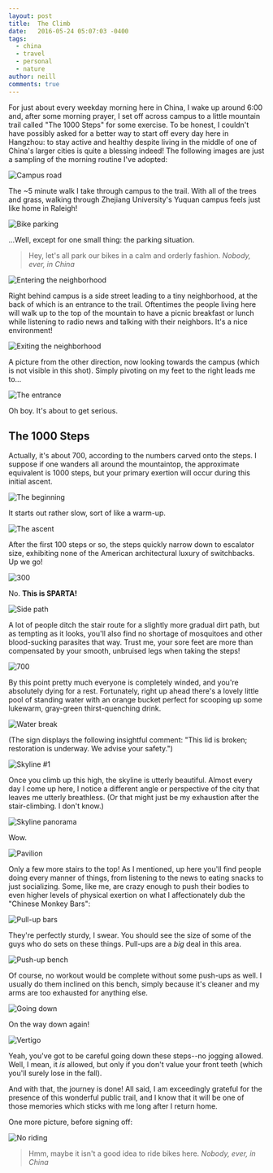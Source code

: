 ```yaml
---
layout: post
title:  The Climb
date:   2016-05-24 05:07:03 -0400
tags:
  - china
  - travel
  - personal
  - nature
author: neill
comments: true
---
```

For just about every weekday morning here in China, I wake up around 6:00 and, after some morning prayer, I set off across campus to a little mountain trail called "The 1000 Steps" for some exercise. <!--more--> To be honest, I couldn't have possibly asked for a better way to start off every day here in Hangzhou: to stay active and healthy despite living in the middle of one of China's larger cities is quite a blessing indeed! The following images are just a sampling of the morning routine I've adopted: 

![Campus road](/assets/images/2016/05/P_20160522_125345.jpg)

The ~5 minute walk I take through campus to the trail. With all of the trees and grass, walking through Zhejiang University's Yuquan campus feels just like home in Raleigh! 

![Bike parking](/assets/images/2016/05/P_20160523_064705.jpg)

...Well, except for one small thing: the parking situation.

> Hey, let's all park our bikes in a calm and orderly fashion. <cite>Nobody, ever, in China</cite>

![Entering the neighborhood](/assets/images/2016/05/P_20160522_125020.jpg)

Right behind campus is a side street leading to a tiny neighborhood, at the back of which is an entrance to the trail. Oftentimes the people living here will walk up to the top of the mountain to have a picnic breakfast or lunch while listening to radio news and talking with their neighbors. It's a nice environment!

![Exiting the neighborhood](/assets/images/2016/05/P_20160522_124842.jpg)

A picture from the other direction, now looking towards the campus (which is not visible in this shot). Simply pivoting on my feet to the right leads me to...

![The entrance](/assets/images/2016/05/P_20160522_115034.jpg)

Oh boy. It's about to get serious. 

## The 1000 Steps

Actually, it's about 700, according to the numbers carved onto the steps. I suppose if one wanders all around the mountaintop, the approximate equivalent is 1000 steps, but your primary exertion will occur during this initial ascent. 

![The beginning](/assets/images/2016/05/P_20160522_115049.jpg)

It starts out rather slow, sort of like a warm-up.

![The ascent](/assets/images/2016/05/P_20160522_115233.jpg)

After the first 100 steps or so, the steps quickly narrow down to escalator size, exhibiting none of the American architectural luxury of switchbacks. Up we go!

![300](/assets/images/2016/05/P_20160522_115401.jpg)

No. **This is SPARTA!**

![Side path](/assets/images/2016/05/P_20160522_124330.jpg)

A lot of people ditch the stair route for a slightly more gradual dirt path, but as tempting as it looks, you'll also find no shortage of mosquitoes and other blood-sucking parasites that way. Trust me, your sore feet are more than compensated by your smooth, unbruised legs when taking the steps!

![700](/assets/images/2016/05/P_20160522_120111.jpg)

By this point pretty much everyone is completely winded, and you're absolutely dying for a rest. Fortunately, right up ahead there's a lovely little pool of standing water with an orange bucket perfect for scooping up some lukewarm, gray-green thirst-quenching drink. 

![Water break](/assets/images/2016/05/P_20160522_123939.jpg)

(The sign displays the following insightful comment: "This lid is broken; restoration is underway. We advise your safety.")

![Skyline #1](/assets/images/2016/05/P_20160522_120303.jpg)

Once you climb up this high, the skyline is utterly beautiful. Almost every day I come up here, I notice a different angle or perspective of the city that leaves me utterly breathless. (Or that might just be my exhaustion after the stair-climbing. I don't know.)

![Skyline panorama](/assets/images/2016/05/P_20160522_123346_PN.jpg)

Wow.

![Pavilion](/assets/images/2016/05/P_20160522_120508.jpg)

Only a few more stairs to the top! As I mentioned, up here you'll find people doing every manner of things, from listening to the news to eating snacks to just socializing. Some, like me, are crazy enough to push their bodies to even higher levels of physical exertion on what I affectionately dub the "Chinese Monkey Bars":

![Pull-up bars](/assets/images/2016/05/P_20160522_120648.jpg)

They're perfectly sturdy, I swear. You should see the size of some of the guys who do sets on these things. Pull-ups are a *big* deal in this area.

![Push-up bench](/assets/images/2016/05/P_20160522_122601.jpg)

Of course, no workout would be complete without some push-ups as well. I usually do them inclined on this bench, simply because it's cleaner and my arms are too exhausted for anything else. 

![Going down](/assets/images/2016/05/P_20160522_123742.jpg)

On the way down again!

![Vertigo](/assets/images/2016/05/P_20160522_124455.jpg)

Yeah, you've got to be careful going down these steps--no jogging allowed. Well, I mean, it *is* allowed, but only if you don't value your front teeth (which you'll surely lose in the fall). 

And with that, the journey is done! All said, I am exceedingly grateful for the presence of this wonderful public trail, and I know that it will be one of those memories which sticks with me long after I return home.

One more picture, before signing off:

![No riding](/assets/images/2016/05/P_20160522_125147.jpg)

>Hmm, maybe it isn't a good idea to ride bikes here. <cite>Nobody, ever, in China</cite>
